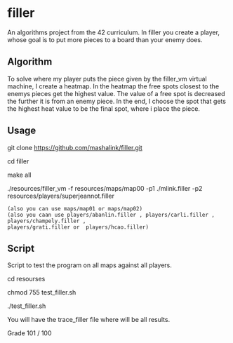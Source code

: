 # filler
An algorithms project from the 42 curriculum. In filler you create a player, whose goal is to put 
more pieces to a board than your enemy does.

## Algorithm
To solve where my player puts the piece given by the filler_vm virtual machine, I create a heatmap. 
In the heatmap the free spots closest to the enemys pieces get the highest value. The value of a free 
spot is decreased the further it is from an enemy piece. In the end, I choose the spot that gets the
highest heat value to be the final spot, where i place the piece.

## Usage

git clone https://github.com/mashalink/filler.git

cd filler

make all

./resources/filler_vm -f resources/maps/map00 -p1 ./mlink.filler -p2 resources/players/superjeannot.filler

	(also you can use maps/map01 or maps/map02)
	(also you caan use players/abanlin.filler , players/carli.filler , players/champely.filler , 
	players/grati.filler or  players/hcao.filler)

## Script

Script to test the program on all maps against all players.

cd resourses

chmod 755 test_filler.sh

./test_filler.sh

You will have the trace_filler file where will be  all results.

Grade 
101 / 100
